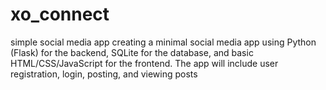 # xo_connect
simple social media app creating a minimal social media app using Python (Flask) for the backend, SQLite for the database, and basic HTML/CSS/JavaScript for the frontend. The app will include user registration, login, posting, and viewing posts
